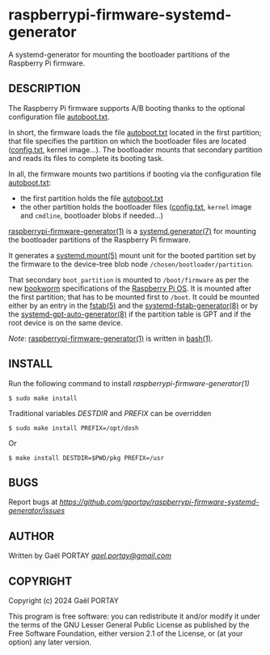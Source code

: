 # raspberrypi-firmware-systemd-generator

A systemd-generator for mounting the bootloader partitions of the Raspberry Pi
firmware.

## DESCRIPTION

The Raspberry Pi firmware supports A/B booting thanks to the optional
configuration file [autoboot.txt].

In short, the firmware loads the file [autoboot.txt] located in the first
partition; that file specifies the partition on which the bootloader files are
located ([config.txt], kernel image...). The bootloader mounts that secondary
partition and reads its files to complete its booting task.

In all, the firmware mounts two partitions if booting via the configuration
file [autoboot.txt]:
 - the first partition holds the file [autoboot.txt]
 - the other partition holds the bootloader files ([config.txt], `kernel` image
   and `cmdline`, bootloader blobs if needed...)

[raspberrypi-firmware-generator(1)] is a [systemd.generator(7)] for mounting
the bootloader partitions of the Raspberry Pi firmware.

It generates a [systemd.mount(5)] mount unit for the booted partition set by
the firmware to the device-tree blob node `/chosen/bootloader/partition`.

That secondary `boot_partition` is mounted to `/boot/firmware` as per the new
[bookworm] specifications of the [Raspberry Pi OS]. It is mounted after the
first partition; that has to be mounted first to `/boot`. It could be mounted
either by an entry in the [fstab(5)] and the [systemd-fstab-generator(8)] or by
the [systemd-gpt-auto-generator(8)] if the partition table is GPT and if the
root device is on the same device.

_Note_: [raspberrypi-firmware-generator(1)] is written in [bash(1)].

## INSTALL

Run the following command to install *raspberrypi-firmware-generator(1)*

	$ sudo make install

Traditional variables *DESTDIR* and *PREFIX* can be overridden

	$ sudo make install PREFIX=/opt/dosh

Or

	$ make install DESTDIR=$PWD/pkg PREFIX=/usr

## BUGS

Report bugs at *https://github.com/gportay/raspberrypi-firmware-systemd-generator/issues*

## AUTHOR

Written by Gaël PORTAY *gael.portay@gmail.com*

## COPYRIGHT

Copyright (c) 2024 Gaël PORTAY

This program is free software: you can redistribute it and/or modify it under
the terms of the GNU Lesser General Public License as published by the Free
Software Foundation, either version 2.1 of the License, or (at your option) any
later version.

[Raspberry Pi OS]: https://www.raspberrypi.com/software/
[autoboot.txt]: https://www.raspberrypi.com/documentation/computers/config_txt.html#autoboot-txt
[bash(1)]: https://linux.die.net/man/1/bash
[bookworm]: https://www.raspberrypi.com/documentation/computers/config_txt.html#what-is-config-txt
[config.txt]: https://www.raspberrypi.com/documentation/computers/config_txt.html
[fstab(5)]: https://linux.die.net/man/5/fstab
[raspberrypi-firmware-generator(1)]: raspberrypi-firmware-generator
[systemd-fstab-generator(8)]: https://www.freedesktop.org/software/systemd/man/latest/systemd-fstab-generator.html
[systemd-gpt-auto-generator(8)]: https://www.freedesktop.org/software/systemd/man/latest/systemd-gpt-auto-generator.html
[systemd.generator(7)]: https://www.freedesktop.org/software/systemd/man/latest/systemd.generator.html
[systemd.mount(5)]: https://www.freedesktop.org/software/systemd/man/latest/systemd.mount.html
[tryboot]: https://www.raspberrypi.com/documentation/computers/raspberry-pi.html#fail-safe-os-updates-tryboot
